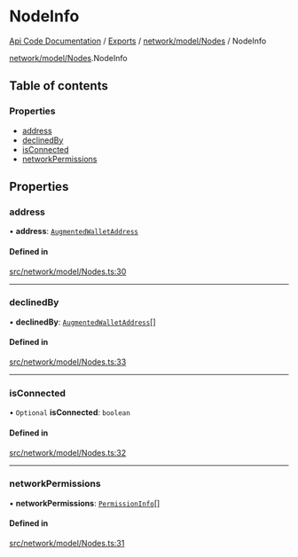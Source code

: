 # NodeInfo
 
[Api Code Documentation](../README.md) / [Exports](../modules.md) / [network/model/Nodes](../modules/network_model_Nodes.md) / NodeInfo

[network/model/Nodes](../modules/network_model_Nodes.md).NodeInfo

## Table of contents

### Properties

- [address](network_model_Nodes.NodeInfo.md#address)
- [declinedBy](network_model_Nodes.NodeInfo.md#declinedby)
- [isConnected](network_model_Nodes.NodeInfo.md#isconnected)
- [networkPermissions](network_model_Nodes.NodeInfo.md#networkpermissions)

## Properties

### address

• **address**: [`AugmentedWalletAddress`](network_model_Nodes.AugmentedWalletAddress.md)

#### Defined in

[src/network/model/Nodes.ts:30](https://github.com/openkfw/TruBudget/blob/1602d8b/api/src/network/model/Nodes.ts#L30)

___

### declinedBy

• **declinedBy**: [`AugmentedWalletAddress`](network_model_Nodes.AugmentedWalletAddress.md)[]

#### Defined in

[src/network/model/Nodes.ts:33](https://github.com/openkfw/TruBudget/blob/1602d8b/api/src/network/model/Nodes.ts#L33)

___

### isConnected

• `Optional` **isConnected**: `boolean`

#### Defined in

[src/network/model/Nodes.ts:32](https://github.com/openkfw/TruBudget/blob/1602d8b/api/src/network/model/Nodes.ts#L32)

___

### networkPermissions

• **networkPermissions**: [`PermissionInfo`](network_model_Nodes.PermissionInfo.md)[]

#### Defined in

[src/network/model/Nodes.ts:31](https://github.com/openkfw/TruBudget/blob/1602d8b/api/src/network/model/Nodes.ts#L31)
